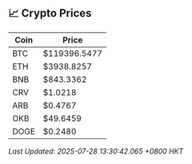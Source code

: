 ## 📈 Crypto Prices

| Coin | Price |
| ---- | ----- |
| BTC | $119396.5477 |
| ETH | $3938.8257 |
| BNB | $843.3362 |
| CRV | $1.0218 |
| ARB | $0.4767 |
| OKB | $49.6459 |
| DOGE | $0.2480 |

_Last Updated: 2025-07-28 13:30:42.065 +0800 HKT_